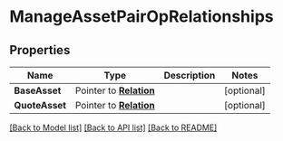 # ManageAssetPairOpRelationships

## Properties
Name | Type | Description | Notes
------------ | ------------- | ------------- | -------------
**BaseAsset** | Pointer to [**Relation**](Relation.md) |  | [optional] 
**QuoteAsset** | Pointer to [**Relation**](Relation.md) |  | [optional] 

[[Back to Model list]](../README.md#documentation-for-models) [[Back to API list]](../README.md#documentation-for-api-endpoints) [[Back to README]](../README.md)


